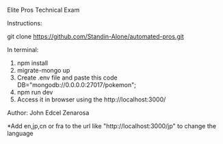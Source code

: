 Elite Pros Technical Exam

Instructions:

git clone https://github.com/Standin-Alone/automated-pros.git

In terminal:

1. npm install
2. migrate-mongo up
3. Create .env file and paste this code DB="mongodb://0.0.0.0:27017/pokemon";
4. npm run dev
5. Access it in browser using the http://localhost:3000/


Author: John Edcel Zenarosa


*Add en,jp,cn or fra to the url like   "http://localhost:3000/jp" to change the  language
